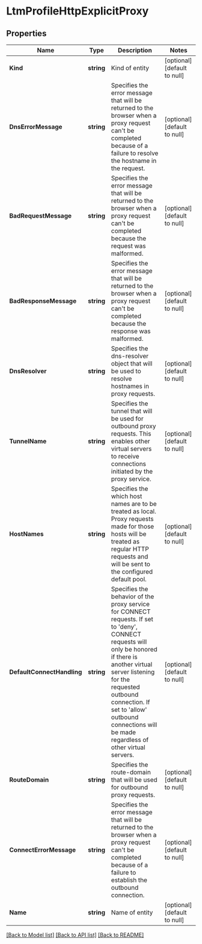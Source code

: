 # LtmProfileHttpExplicitProxy

## Properties
Name | Type | Description | Notes
------------ | ------------- | ------------- | -------------
**Kind** | **string** | Kind of entity | [optional] [default to null]
**DnsErrorMessage** | **string** | Specifies the error message that will be returned to the browser when a proxy request can&#39;t be completed because of a failure to resolve the hostname in the request. | [optional] [default to null]
**BadRequestMessage** | **string** | Specifies the error message that will be returned to the browser when a proxy request can&#39;t be completed because the request was malformed. | [optional] [default to null]
**BadResponseMessage** | **string** | Specifies the error message that will be returned to the browser when a proxy request can&#39;t be completed because the response was malformed. | [optional] [default to null]
**DnsResolver** | **string** | Specifies the dns-resolver object that will be used to resolve hostnames in proxy requests. | [optional] [default to null]
**TunnelName** | **string** | Specifies the tunnel that will be used for outbound proxy requests.  This enables other virtual servers to receive connections initiated by the proxy service. | [optional] [default to null]
**HostNames** | **string** | Specifies the which host names are to be treated as local. Proxy requests made for those hosts will be treated as regular HTTP requests and will be sent to the configured default pool. | [optional] [default to null]
**DefaultConnectHandling** | **string** | Specifies the behavior of the proxy service for CONNECT requests. If set to &#39;deny&#39;, CONNECT requests will only be honored if there is another virtual server listening for the requested outbound connection. If set to &#39;allow&#39; outbound connections will be made regardless of other virtual servers. | [optional] [default to null]
**RouteDomain** | **string** | Specifies the route-domain that will be used for outbound proxy requests. | [optional] [default to null]
**ConnectErrorMessage** | **string** | Specifies the error message that will be returned to the browser when a proxy request can&#39;t be completed because of a failure to establish the outbound connection. | [optional] [default to null]
**Name** | **string** | Name of entity | [optional] [default to null]

[[Back to Model list]](../README.md#documentation-for-models) [[Back to API list]](../README.md#documentation-for-api-endpoints) [[Back to README]](../README.md)


